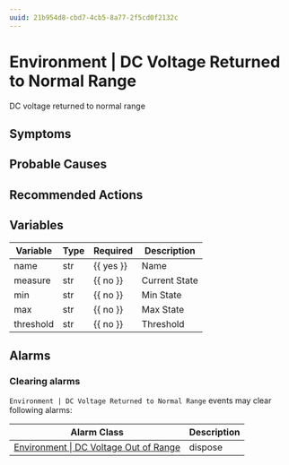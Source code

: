 ```yaml
---
uuid: 21b954d8-cbd7-4cb5-8a77-2f5cd0f2132c
---
```

# Environment | DC Voltage Returned to Normal Range

DC voltage returned to normal range

## Symptoms

## Probable Causes

## Recommended Actions

## Variables

Variable | Type | Required | Description
--- | --- | --- | ---
name | str | {{ yes }} | Name
measure | str | {{ no }} | Current State
min | str | {{ no }} | Min State
max | str | {{ no }} | Max State
threshold | str | {{ no }} | Threshold

## Alarms

### Clearing alarms

`Environment | DC Voltage Returned to Normal Range` events may clear following alarms:

Alarm Class | Description
--- | ---
[Environment \| DC Voltage Out of Range](../../alarm-classes/environment/dc-voltage-out-of-range.md) | dispose
